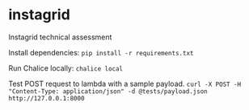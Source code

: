 # instagrid
Instagrid technical assessment

Install dependencies:
`pip install -r requirements.txt`

Run Chalice locally:
`chalice local`

Test POST request to lambda with a sample payload.
`curl -X POST -H "Content-Type: application/json" -d @tests/payload.json http://127.0.0.1:8000`
